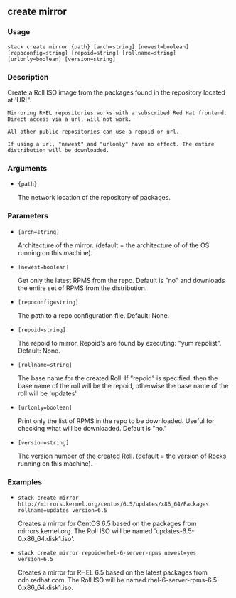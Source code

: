 ## create mirror

### Usage

`stack create mirror {path} [arch=string] [newest=boolean] [repoconfig=string] [repoid=string] [rollname=string] [urlonly=boolean] [version=string]`

### Description

Create a Roll ISO image from the packages found in the
	repository located at 'URL'.

	Mirroring RHEL repositories works with a subscribed Red Hat frontend.
	Direct access via a url, will not work.

	All other public repositories can use a repoid or url.

	If using a url, "newest" and "urlonly" have no effect. The entire
	distribution will be downloaded.

### Arguments

* `{path}`

   The network location of the repository of packages.


### Parameters
* `[arch=string]`

   Architecture of the mirror. (default = the architecture of 
	of the OS running on this machine).
* `[newest=boolean]`

   Get only the latest RPMS from the repo. Default is "no"
	and downloads the entire set of RPMS from the distribution.
* `[repoconfig=string]`

   The path to a repo configuration file. Default: None.
* `[repoid=string]`

   The repoid to mirror. Repoid's are found by executing: "yum repolist".
	Default: None.
* `[rollname=string]`

   The base name for the created Roll. If "repoid" is specified, then
	the base name of the roll will be the repoid, otherwise the base name
	of the roll will be 'updates'.
* `[urlonly=boolean]`

   Print only the list of RPMS in the repo to be downloaded. 
	Useful for checking what will be downloaded.
	Default is "no."
* `[version=string]`

   The version number of the created Roll. (default = the version of 
	Rocks running on this machine).

### Examples

* `stack create mirror http://mirrors.kernel.org/centos/6.5/updates/x86_64/Packages rollname=updates version=6.5`

   Creates a mirror for CentOS 6.5 based on the packages from mirrors.kernel.org.
	The Roll ISO will be named 'updates-6.5-0.x86_64.disk1.iso'.

* `stack create mirror repoid=rhel-6-server-rpms newest=yes version=6.5`

   Creates a mirror for RHEL 6.5 based on the latest packages from cdn.redhat.com.
	The Roll ISO will be named rhel-6-server-rpms-6.5-0.x86_64.disk1.iso.



